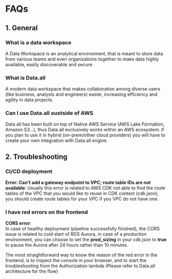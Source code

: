 # **FAQs**


## **1. General**
### **What is a data workspace**
A Data Workspace is an analytical environment, that is meant to store data from various teams and even organizations together to make data highly available, easily discoverable and secure.

### **What is Data.all**
A modern data workspace that makes collaboration among diverse users (like business, analysts and engineers) easier, increasing efficiency and agility in data projects.

### **Can I use Data.all oustside of AWS**
Data.all has been built on top of Native AWS Service (AWS Lake Formation, Amazon S3...), thus Data.all exclusively works within an AWS ecosystem.
if you plan to use it in hybrid (on-prem/other cloud providers) you will have to create your own integration with Data.all engine. 

## **2. Troubleshooting**
### **CI/CD deployment**
**Error: Can't add a gateway endpoint to VPC; route table IDs are not available**: Usually this error is related to AWS CDK not able to find the route tables of the VPC that you would like to reuse in CDK context (cdk.json); you should create route tables for your VPC if you VPC do not have one.
  
### **I have red errors on the frontend**
**CORS error**:<br>
In case of healthy deployment (pipeline successfully finished), the CORS issue is related to cold start of RDS Aurora, in case of a production environment, you can choose to set the **prod_sizing** in your cdk.json to **true** to pause the Aurora after 24 hours rather than 10 minutes.
  
The most straightforward way to know the reason of the red error in the frontend, is to inspect the console in your browser, and to start the troubleshooting from the Authorization lambda (Please refer to Data.all architecture for the flow)